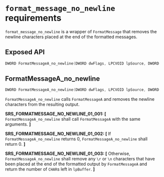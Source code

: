 # `format_message_no_newline` requirements

`format_message_no_newline` is a wrapper of `FormatMessage` that removes the newline characters placed at the end of the formatted messages.

## Exposed API

```c
DWORD FormatMessageA_no_newline(DWORD dwFlags, LPCVOID lpSource, DWORD dwMessageId, DWORD dwLanguageId, LPSTR lpBuffer, DWORD nSize, va_list* Arguments);
```

## FormatMessageA_no_newline

```c
DWORD FormatMessageA_no_newline(DWORD dwFlags, LPCVOID lpSource, DWORD dwMessageId, DWORD dwLanguageId, LPSTR lpBuffer, DWORD nSize, va_list* Arguments);
```

`FormatMessageA_no_newline` calls `FormatMessageA` and removes the newline characters from the resulting output.

**SRS_FORMATMESSAGE_NO_NEWLINE_01_001: [** `FormatMessageA_no_newline` shall call `FormatMessageA` with the same arguments. **]**

**SRS_FORMATMESSAGE_NO_NEWLINE_01_002: [** If `FormatMessageA_no_newline` returns 0, `FormatMessageA_no_newline` shall return 0. **]**

**SRS_FORMATMESSAGE_NO_NEWLINE_01_003: [** Otherwise, `FormatMessageA_no_newline` shall remove any `\r` or `\n` characters that have been placed at the end of the formatted output by `FormatMessageA` and return the number of `CHAR`s left in `lpBuffer`. **]**
